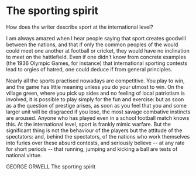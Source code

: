 # The sporting spirit

How does the writer describe sport at the international level?

I am always amazed when I hear people saying that sport creates goodwill between the nations, and that if only the common peoples of the would could meet one another at football or cricket, they would have no inclination to meet on the hattlefield. Even if one didn't know from concrete examples (the 1936 Olympic Games, for instance) that international sporting contests lead to orgies of hatred, one could deduce if from general principles.

Nearly all the sports practised nowadays are competitive. You play to win, and the game has little meaning unless you do your utmost to win. On the village green, where you pick up sides and no feeling of local patriotism is involved, it is possible to play simply for the fun and exercise: but as soon as a the question of prestige arises, as soon as you feel that you and some larger unit will be disgraced if you lose, the most savage combative instincts are aroused. Anyone who has played even in a school football match knows this. At the international level, sport is frankly mimic warfare. But the significant thing is not the behaviour of the players but the attitude of the spectators: and, behind the spectators, of the nations who work themselves into furies over these absurd contests, and seriously believe -- at any rate for short periods -- that running, jumping and kicking a ball are tests of national virtue.

GEORGE ORWELL The sporting spirit
